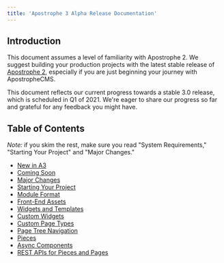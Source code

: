 ```yaml
---
title: 'Apostrophe 3 Alpha Release Documentation'
---
```


## Introduction

This document assumes a level of familiarity with Apostrophe 2. We suggest building your production projects with the latest stable release of [Apostrophe 2](https://docs.apostrophecms.org), especially if you are just beginning your journey with ApostropheCMS.

This document reflects our current progress towards a stable 3.0 release, which is scheduled in Q1 of 2021. We're eager to share our progress so far and grateful for any feedback you might have.

## Table of Contents

*Note:* if you skim the rest, make sure you read "System Requirements," "Starting Your Project" and "Major Changes."

* [New in A3](whats-new.md)
* [Coming Soon](coming-soon.md)
* [Major Changes](major-changes.md)
* [Starting Your Project](starting-your-project.md)
* [Module Format](module-format-example.md)
* [Front-End Assets](front-end-assets.md)
* [Widgets and Templates](widgets-and-templates.md)
* [Custom Widgets](custom-widgets.md)
* [Custom Page Types](custom-page-types.md)
* [Page Tree Navigation](page-tree-navigation.md)
* [Pieces](pieces.md)
* [Async Components](async-components.md)
* [REST APIs for Pieces and Pages](rest-apis.md)
